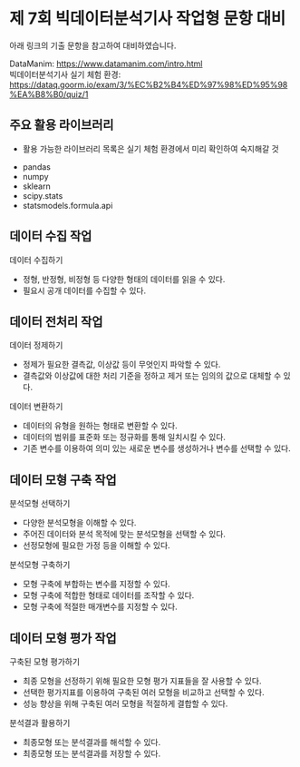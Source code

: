# 제 7회 빅데이터분석기사 작업형 문항 대비

아래 링크의 기출 문항을 참고하여 대비하였습니다. <br>

DataManim: https://www.datamanim.com/intro.html <br>
빅데이터분석기사 실기 체험 환경: https://dataq.goorm.io/exam/3/%EC%B2%B4%ED%97%98%ED%95%98%EA%B8%B0/quiz/1 <br>

## 주요 활용 라이브러리

* 활용 가능한 라이브러리 목록은 실기 체험 환경에서 미리 확인하여 숙지해갈 것 
- pandas
- numpy
- sklearn
- scipy.stats
- statsmodels.formula.api

## 데이터 수집 작업

데이터 수집하기 
- 정형, 반정형, 비정형 등 다양한 형태의 데이터를 읽을 수 있다.
- 필요시 공개 데이터를 수집할 수 있다.
  

## 데이터 전처리 작업

데이터 정제하기
- 정제가 필요한 결측값, 이상값 등이 무엇인지 파악할 수 있다.
- 결측값와 이상값에 대한 처리 기준을 정하고 제거 또는 임의의 값으로 대체할 수 있다.

데이터 변환하기
-	데이터의 유형을 원하는 형태로 변환할 수 있다.
-	데이터의 범위를 표준화 또는 정규화를 통해 일치시킬 수 있다.
-	기존 변수를 이용하여 의미 있는 새로운 변수를 생성하거나 변수를 선택할 수 있다.


## 데이터 모형 구축 작업

분석모형 선택하기
- 다양한 분석모형을 이해할 수 있다.
- 주어진 데이터와 분석 목적에 맞는 분석모형을 선택할 수 있다.
- 선정모형에 필요한 가정 등을 이해할 수 있다.

분석모형 구축하기
- 모형 구축에 부합하는 변수를 지정할 수 있다.
- 모형 구축에 적합한 형태로 데이터를 조작할 수 있다.
- 모형 구축에 적절한 매개변수를 지정할 수 있다.


## 데이터 모형 평가 작업

구축된 모형 평가하기
- 최종 모형을 선정하기 위해 필요한 모형 평가 지표들을 잘 사용할 수 있다.
- 선택한 평가지표를 이용하여 구축된 여러 모형을 비교하고 선택할 수 있다.
- 성능 향상을 위해 구축된 여러 모형을 적절하게 결합할 수 있다.

분석결과 활용하기
- 최종모형 또는 분석결과를 해석할 수 있다.
- 최종모형 또는 분석결과를 저장할 수 있다.
